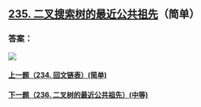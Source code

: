 ## [235. 二叉搜索树的最近公共祖先](https://leetcode-cn.com/problems/lowest-common-ancestor-of-a-binary-search-tree/)（简单）





### 答案：



![](https://img-blog.csdnimg.cn/20200807155236311.png)

#### [上一题（234. 回文链表）(简单)](https://github.com/sdwwld/leetCode/blob/master/src/main/java/com/wld/java/leetcode/leetCode0234.md)

#### [下一题（236. 二叉树的最近公共祖先）(中等)](https://github.com/sdwwld/leetCode/blob/master/src/main/java/com/wld/java/leetcode/leetCode0236.md)